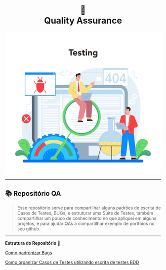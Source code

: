 
<h1 align="center">📄 </br> Quality Assurance</h1>


<img src="img/software_3.jpg"/>

---

## 📚 Repositório QA
> Esse repositório serve para compartilhar alguns padrões de escrita de Casos de Testes, BUGs, e estruturar uma Suíte de Testes, também compartilhar um pouco de conhecimento no que apliquei em alguns projetos, e para ajudar QAs a compartilhar exemplo de portfóios no seu github.

---

<strong>Estrutura do Repositório 💼</strong>

[Como padronizar Bugs](https://github.com/kellen-xavier/qa-readme/tree/main/bugs)

[Como organizar Casos de Testes utilizando escrita de testes BDD](https://github.com/kellen-xavier/qa-readme/tree/main/test-case)